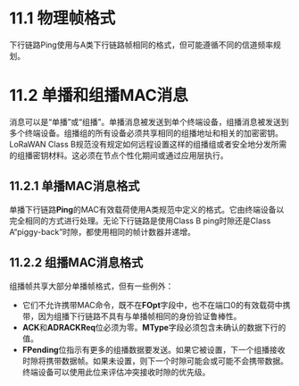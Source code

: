 # 11.1 物理帧格式

下行链路Ping使用与A类下行链路帧相同的格式，但可能遵循不同的信道频率规划。

# 11.2 单播和组播MAC消息

消息可以是“单播”或“组播”。单播消息被发送到单个终端设备，组播消息被发送到多个终端设备。组播组的所有设备必须共享相同的组播地址和相关的加密密钥。LoRaWAN Class B规范没有规定如何远程设置这样的组播组或者安全地分发所需的组播密钥材料。这必须在节点个性化期间或通过应用层执行。

## 11.2.1 单播MAC消息格式

单播下行链路**Ping**的MAC有效载荷使用A类规范中定义的格式。它由终端设备以完全相同的方式进行处理。无论下行链路是使用Class B ping时隙还是Class A“piggy-back”时隙，都使用相同的帧计数器并递增。

## 11.2.2 组播MAC消息格式

组播帧共享大部分单播帧格式，但有一些例外：

* 它们不允许携带MAC命令，既不在**FOpt**字段中，也不在端口0的有效载荷中携带，因为组播下行链路不具有与单播帧相同的身份验证鲁棒性。
* **ACK**和**ADRACKReq**位必须为零。**MType**字段必须包含未确认的数据下行的值。
* **FPending**位指示有更多的组播数据要发送。如果它被设置，下一个组播接收时隙将携带数据帧。如果未设置，则下一个时隙可能会或可能不会携带数据。终端设备可以使用此位来评估冲突接收时隙的优先级。



